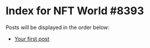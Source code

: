 # Index for NFT World #8393
Posts will be displayed in the order below:

- [Your first post](./001-first.md)

